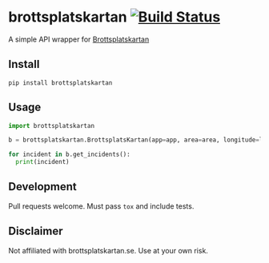 # brottsplatskartan [![Build Status](https://travis-ci.com/chrillux/brottsplatskartan.svg?branch=master)](https://travis-ci.com/chrillux/brottsplatskartan)

A simple API wrapper for [Brottsplatskartan](brottsplatskartan.se)

## Install

`pip install brottsplatskartan`

## Usage

```python
import brottsplatskartan

b = brottsplatskartan.BrottsplatsKartan(app=app, area=area, longitude=longitude, latitude=latitude)

for incident in b.get_incidents():
  print(incident)
```

## Development

Pull requests welcome. Must pass `tox` and include tests.

## Disclaimer

Not affiliated with brottsplatskartan.se. Use at your own risk.
